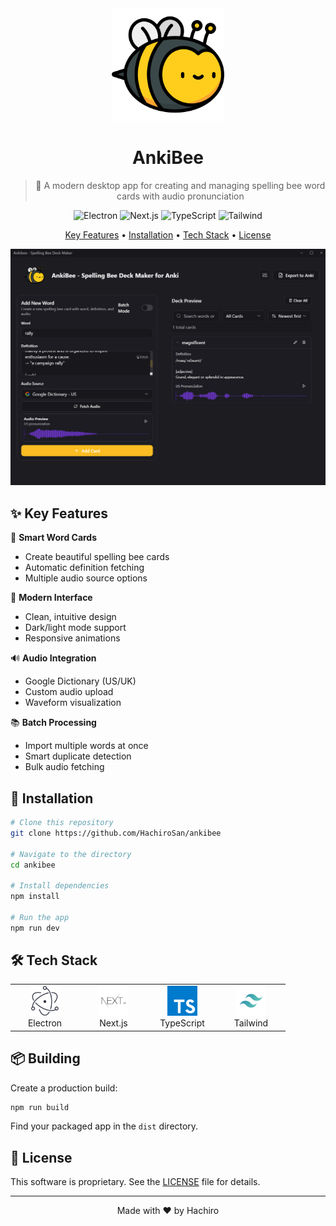 <div align="center">

<img src="https://raw.githubusercontent.com/HachiroSan/ankibee/main/resources/icon.png" alt="AnkiBee Logo" width="180"/>

# AnkiBee

> 🐝 A modern desktop app for creating and managing spelling bee word cards with audio pronunciation

<p align="center">
  <img src="https://img.shields.io/badge/Electron-2B2E3A?style=for-the-badge&logo=electron&logoColor=9FEAF9" alt="Electron">
  <img src="https://img.shields.io/badge/Next.js-000000?style=for-the-badge&logo=nextdotjs&logoColor=white" alt="Next.js">
  <img src="https://img.shields.io/badge/TypeScript-007ACC?style=for-the-badge&logo=typescript&logoColor=white" alt="TypeScript">
  <img src="https://img.shields.io/badge/Tailwind-38B2AC?style=for-the-badge&logo=tailwind-css&logoColor=white" alt="Tailwind">
</p>

<p align="center">
  <a href="#key-features">Key Features</a> •
  <a href="#installation">Installation</a> •
  <a href="#tech-stack">Tech Stack</a> •
  <a href="#license">License</a>
</p>

<img src="https://raw.githubusercontent.com/HachiroSan/ankibee/main/resources/screenshot.png" alt="AnkiBee Screenshot"/>

</div>

## ✨ Key Features

🎯 **Smart Word Cards**
- Create beautiful spelling bee cards
- Automatic definition fetching
- Multiple audio source options

🎨 **Modern Interface**
- Clean, intuitive design
- Dark/light mode support
- Responsive animations

🔊 **Audio Integration**
- Google Dictionary (US/UK)
- Custom audio upload
- Waveform visualization

📚 **Batch Processing**
- Import multiple words at once
- Smart duplicate detection
- Bulk audio fetching

## 🚀 Installation

```bash
# Clone this repository
git clone https://github.com/HachiroSan/ankibee

# Navigate to the directory
cd ankibee

# Install dependencies
npm install

# Run the app
npm run dev
```

## 🛠 Tech Stack

<table>
  <tr>
    <td align="center" width="96">
      <img src="https://raw.githubusercontent.com/github/explore/80688e429a7d4ef2fca1e82350fe8e3517d3494d/topics/electron/electron.png" width="48" height="48" alt="Electron" />
      <br>Electron
    </td>
    <td align="center" width="96">
      <img src="https://raw.githubusercontent.com/github/explore/28b02bbc9ad9f7a503c43775aebeb515dc2da5fc/topics/nextjs/nextjs.png" width="48" height="48" alt="Next.js" />
      <br>Next.js
    </td>
    <td align="center" width="96">
      <img src="https://raw.githubusercontent.com/github/explore/80688e429a7d4ef2fca1e82350fe8e3517d3494d/topics/typescript/typescript.png" width="48" height="48" alt="TypeScript" />
      <br>TypeScript
    </td>
    <td align="center" width="96">
      <img src="https://raw.githubusercontent.com/github/explore/80688e429a7d4ef2fca1e82350fe8e3517d3494d/topics/tailwind/tailwind.png" width="48" height="48" alt="Tailwind" />
      <br>Tailwind
    </td>
  </tr>
</table>

## 📦 Building

Create a production build:

```bash
npm run build
```

Find your packaged app in the `dist` directory.

## 📝 License

This software is proprietary. See the [LICENSE](LICENSE) file for details.

---

<div align="center">
  Made with ❤️ by Hachiro
</div>
